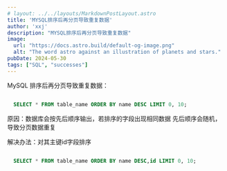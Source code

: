 ```yaml
---
# layout: ../../layouts/MarkdownPostLayout.astro
title: 'MYSQL排序后再分页导致重复数据'
author: 'xxj'
description: "MYSQL排序后再分页导致重复数据"
image:
  url: "https://docs.astro.build/default-og-image.png"
  alt: "The word astro against an illustration of planets and stars."
pubDate: 2024-05-30
tags: ["SQL", "successes"]
---
```


MySQL 排序后再分页导致重复数据：

```sql

  SELECT * FROM table_name ORDER BY name DESC LIMIT 0, 10;

```
    
原因：数据库会按先后顺序输出，若排序的字段出现相同数据 先后顺序会随机，导致分页数据重复

解决办法：对其主键id字段排序
```sql

  SELECT * FROM table_name ORDER BY name DESC,id LIMIT 0, 10;

```
